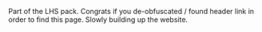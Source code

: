 Part of the LHS pack.
Congrats if you de-obfuscated / found header link in order to find this page.
Slowly building up the website.
